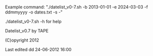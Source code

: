 Example command: "./datelist_v0-7.sh -b 2013-01-01 -e 2024-03-03 -f ddmmyyyy -o dates.txt -s \-"

./datelist_v0-7.sh -h for help

Datelist_v0.7 by TAPE

(C)opyright 2012

Last edited dd 24-06-2012 16:00

